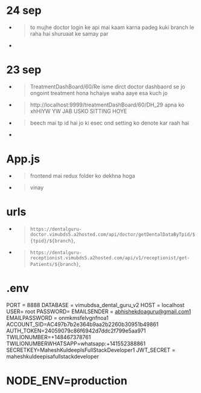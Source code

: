# 24 sep
- > to mujhe doctor login ke api mai kaam karna padeg kuki branch le raha hai shuruaat ke samay par
- > 


# 23 sep
- > TreatmentDashBoard/60/Re isme dirct doctor dashbaord se jo ongoint treatment hona hchaiye waha aaye esa kuch jo 
- > http://localhost:9999/treatmentDashBoard/60/DH_29 apna ko xhHIYW YW JAB USKO SITTING HOYE 
- > beech mai tp id hai jo ki esec ond setting ko denote kar raah hai 
- > 

# App.js
<!-- - > code mai dekhna pdega ki kya kya import kiya gay hai jo receptionist app.js -->
<!-- - > and jo bhi receptionist ke app.js mai imported hai wo filed bhi is server mai exist kar rahe ho aur code bhi same ho -->
<!-- - > middleware folder ke code same hai ki nahi kuki dono mai hai  -->
<!-- - > app.js and scheduler same hone chhaiye  -->
- > frontend mai redux folder ko dekhna hoga
- > vinay

# urls 
- >  `https://dentalguru-doctor.vimubds5.a2hosted.com/api/doctor/getDentalDataByTpid/${tpid}/${branch}`,
- > `https://dentalguru-receptionist.vimubds5.a2hosted.com/api/v1/receptionist/get-Patients/${branch}`,


# .env
PORT = 8888
DATABASE = vimubdsa_dental_guru_v2
HOST = localhost
USER= root
PASSWORD=
EMAILSENDER = abhishekdoaguru@gmail.com1
EMAILPASSWORD  = onmkmsfelvgnfnoa1
ACCOUNT_SID=AC497b7b2e364b9aa2b2260b30951b49861
AUTH_TOKEN=24059079c86f6942d7ddc2f799e5aa971
TWILIONUMBER=+148467378761
TWILIONUMBERWHATSAPP=whatsapp:+141552388861
SECRETKEY=MaheshKuldeepIsFullStackDeveloper1
JWT_SECRET = maheshkuldeepisafullstackdeveloper
# NODE_ENV=production
